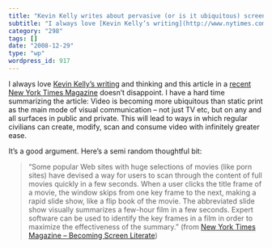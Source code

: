 ```yaml
---
title: "Kevin Kelly writes about pervasive (or is it ubiquitous) screens"
subtitle: "I always love [Kevin Kelly’s writing](http://www.nytimes.com/2008/11/23/magazine/23wwln-future-t.htm..."
category: "298"
tags: []
date: "2008-12-29"
type: "wp"
wordpress_id: 917
---
```

I always love [Kevin Kelly’s writing](http://www.nytimes.com/2008/11/23/magazine/23wwln-future-t.html?_r=1&pagewanted=all) and thinking and this article in a [recent New York Times Magazine](http://www.nytimes.com/2008/11/23/magazine/23wwln-future-t.html?_r=1&pagewanted=all) doesn’t disappoint.
I have a hard time summarizing the article: Video is becoming more ubiquitous than static print as the main mode of visual communication – not just TV etc, but on any and all surfaces in public and private. This will lead to ways in which regular civilians can create, modify, scan and consume video with infinitely greater ease.

It’s a good argument. Here’s a semi random thoughtful bit:

> “Some popular Web sites with huge selections of movies (like porn sites) have devised a way for users to scan through the content of full movies quickly in a few seconds. When a user clicks the title frame of a movie, the window skips from one key frame to the next, making a rapid slide show, like a flip book of the movie. The abbreviated slide show visually summarizes a few-hour film in a few seconds. Expert software can be used to identify the key frames in a film in order to maximize the effectiveness of the summary.” (from [New York Times Magazine – Becoming Screen Literate](http://www.nytimes.com/2008/11/23/magazine/23wwln-future-t.html?_r=1&pagewanted=all))